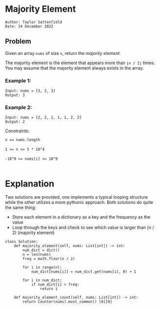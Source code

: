 # Majority Element

```
Author: Taylor Sattenfield
Date: 24 December 2022
```

## Problem

Given an array ```nums``` of size ```n```, return the <i>majority element</i>.

The majority element is the element that appears more than ```⌊n / 2⌋``` times. You may assume that the majority element always exists in the array.

### Example 1:

```
Input: nums = [3, 2, 3]
Output: 3
```
### Example 2:

```
Input: nums = [2, 2, 1, 1, 1, 2, 2]
Output: 2
```

Constraints:<br>

```n == nums.length```<br><br>
```1 <= n <= 5 * 10^4```<br><br>
```-10^9 <= nums[i] <= 10^9```<br><br>

# Explanation

Two solutions are provided, one implements a typical looping structure while the other utilizes a more pythonic approach. Both solutions do quite the same thing:

<ul>
<li>Store each element in a dictionary as a key and the frequency as the value
<li>Loop through the keys and check to see which value is larger than (n / 2) (majority element)
</ul>

``` python3
class Solution:
    def majority_element(self, nums: List[int]) -> int:
        num_dict = dict()
        n = len(nums)
        freq = math.floor(n / 2)

        for i in range(n):
            num_dict[nums[i]] = num_dict.get(nums[i], 0) + 1

        for i in num_dict:
            if num_dict[i] > freq:
                return i

    def majority_element_count(self, nums: List[int]) -> int:
        return Counter(nums).most_common() [0][0]
```
